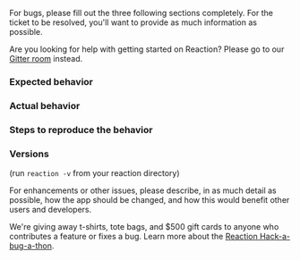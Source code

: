 For bugs, please fill out the three following sections completely. For the ticket to be resolved, you'll want to provide as much information as possible.

Are you looking for help with getting started on Reaction? Please go
to our [Gitter room](https://gitter.im/reactioncommerce/reaction) instead.

### Expected behavior

### Actual behavior

### Steps to reproduce the behavior

### Versions
(run `reaction -v` from your reaction directory)

For enhancements or other issues, please describe, in as much detail as
possible, how the app should be changed, and how this would benefit other users and developers. 

We're giving away t-shirts, tote bags, and $500 gift cards to anyone who contributes a feature or fixes a bug. Learn more about the [Reaction Hack-a-bug-a-thon](https://blog.reactioncommerce.com/introducing-the-reaction-hack-a-bug-a-thon/). 
